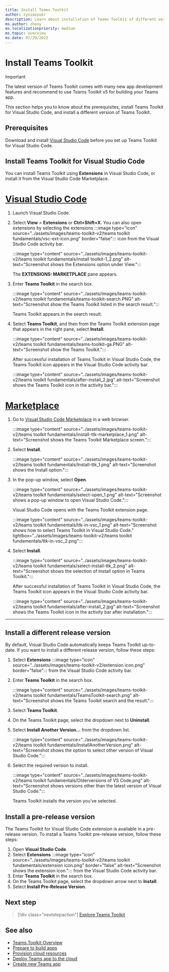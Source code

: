 ```yaml
---
title: Install Teams Toolkit 
author: zyxiaoyuer
description: Learn about installation of Teams Toolkit of different versions in Visual Studio Code and marketplace.
ms.author: zhany
ms.localizationpriority: medium
ms.topic: overview
ms.date: 07/29/2022
---
```

# Install Teams Toolkit

> [!IMPORTANT]
>
> The latest version of Teams Toolkit comes with many new app development features and recommend to use Teams Toolkit v5 for building your Teams app.

This section helps you to know about the prerequisites, install Teams Toolkit for Visual Studio Code, and install a different version of Teams Toolkit.

## Prerequisites

Download and install [Visual Studio Code](https://code.visualstudio.com/Download) before you set up Teams Toolkit for Visual Studio Code.

## Install Teams Toolkit for Visual Studio Code

You can install Teams Toolkit using **Extensions** in Visual Studio Code, or install it from the Visual Studio Code Marketplace.

# [Visual Studio Code](#tab/vscode)

1. Launch Visual Studio Code.
1. Select **View** > **Extensions** or **Ctrl+Shift+X**. You can also open extensions by selecting the extensions :::image type="icon" source="../assets/images/teams-toolkit-v2/teams toolkit fundamentals/vsc-ext-icon.png" border="false"::: icon from the Visual Studio Code activity bar.

    :::image type="content" source="../assets/images/teams-toolkit-v2/teams toolkit fundamentals/install toolkit-1_2.png" alt-text="Screenshot shows the Extensions option under View.":::

    The **EXTENSIONS: MARKETPLACE** pane appears.

1. Enter **Teams Toolkit** in the search box.

    :::image type="content" source="../assets/images/teams-toolkit-v2/teams toolkit fundamentals/teams-toolkit-search.PNG" alt-text="Screenshot show the Teams Toolkit listed in the search result.":::

   Teams Toolkit appears in the search result.

1. Select **Teams Toolkit**, and then from the Teams Toolkit extension page that appears in the right pane, select  **Install**.
  
    :::image type="content" source="../assets/images/teams-toolkit-v2/teams toolkit fundamentals/teams-toolkit-ga.PNG" alt-text="Screenshot show the Teams Toolkit.":::

   After successful installation of Teams Toolkit in Visual Studio Code, the Teams Toolkit icon appears in the Visual Studio Code activity bar.

    :::image type="content" source="../assets/images/teams-toolkit-v2/teams toolkit fundamentals/after-install_2.jpg" alt-text="Screenshot shows the Teams Toolkit icon in the activity bar.":::

# [Marketplace](#tab/marketplace)

1. Go to [Visual Studio Code Marketplace](https://marketplace.visualstudio.com/items?itemName=TeamsDevApp.ms-teams-vscode-extension) in a web browser.

   :::image type="content" source="../assets/images/teams-toolkit-v2/teams toolkit fundamentals/install-ttk-marketplace_1.png" alt-text="Screenshot shows the Teams Toolkit Marketplace screen.":::

1. Select **Install**.

   :::image type="content" source="../assets/images/teams-toolkit-v2/teams toolkit fundamentals/Install-ttk_1.png" alt-text="Screenshot shows the Install option.":::

1. In the pop-up window, select **Open**.

   :::image type="content" source="../assets/images/teams-toolkit-v2/teams toolkit fundamentals/select-open_1.png" alt-text="Screenshot shows a pop-up window to open Visual Studio Code.":::

   Visual Studio Code opens with the Teams Toolkit extension page.

   :::image type="content" source="../assets/images/teams-toolkit-v2/teams toolkit fundamentals/ttk-in-vsc_1.png" alt-text="Screenshot shows how to select Teams Toolkit in Visual Studio Code." lightbox="../assets/images/teams-toolkit-v2/teams toolkit fundamentals/ttk-in-vsc_2.png":::

1. Select **Install**.

   :::image type="content" source="../assets/images/teams-toolkit-v2/teams toolkit fundamentals/select-install-ttk_2.png" alt-text="Screenshot shows the selection of Install option in Teams Toolkit.":::

   After successful installation of Teams Toolkit in Visual Studio Code, the Teams Toolkit icon appears in the Visual Studio Code activity bar.

   :::image type="content" source="../assets/images/teams-toolkit-v2/teams toolkit fundamentals/after-install_2.jpg" alt-text="Screenshot shows the Teams Toolkit icon in the activity bar after installation.":::

---

## Install a different release version

By default, Visual Studio Code automatically keeps Teams Toolkit up-to-date. If you want to install a different release version, follow these steps:

1. Select **Extensions** :::image type="icon" source="../assets/images/teams-toolkit-v2/extension icon.png" border="false"::: from the Visual Studio Code activity bar.

1. Enter **Teams Toolkit** in the search box.

   :::image type="content" source="../assets/images/teams-toolkit-v2/teams toolkit fundamentals/TeamsToolkit-search.png" alt-text="Screenshot shows the Teams Toolkit search and the result.":::

1. Select **Teams Toolkit**.

1. On the Teams Toolkit page, select the dropdown next to **Uninstall**.

1. Select **Install Another Version...** from the dropdown list.

   :::image type="content" source="../assets/images/teams-toolkit-v2/teams toolkit fundamentals/InstallAnotherVersion.png" alt-text="Screenshot shows the option to select other version of Visual Studio Code.":::

1. Select the required version to install.

   :::image type="content" source="../assets/images/teams-toolkit-v2/teams toolkit fundamentals/Olderversions of VS Code.png" alt-text="Screenshot shows versions other than the latest version of Visual Studio Code.":::

   Teams Toolkit installs the version you’ve selected.

## Install a pre-release version

The Teams Toolkit for Visual Studio Code extension is available in a pre-release version. To install a Teams Toolkit pre-release version, follow these steps:

1. Open **Visual Studio Code**.
1. Select **Extensions** :::image type="icon" source="../assets/images/teams-toolkit-v2/teams toolkit fundamentals/extension icon.png" border="false" alt-text="Screenshot shows the extension icon."::: from the Visual Studio Code activity bar.
1. Enter **Teams Toolkit** in the search box.
1. On the Teams Toolkit page, select the dropdown arrow next to **Install**.
1. Select **Install Pre-Release Version**.

## Next step

> [!div class="nextstepaction"]
> [Explore Teams Toolkit](explore-Teams-Toolkit.md)

## See also

* [Teams Toolkit Overview](~/toolkit/teams-toolkit-fundamentals.md)
* [Prepare to build apps](~/toolkit/build-environments.md)
* [Provision cloud resources](~/toolkit/provision.md)
* [Deploy Teams app to the cloud](~/toolkit/deploy.md)
* [Create new Teams app](~/toolkit/create-new-project.md)
